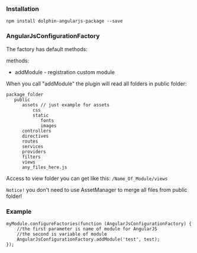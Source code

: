 ### Installation
```npm install dolphin-angularjs-package --save```


### AngularJsConfigurationFactory

The factory has default methods:

methods:
* addModule - registration custom module

When you call "addModule" the plugin will read all folders in public folder:
```
package_folder
   public
      assets // just example for assets 
          css
          static
             fonts
             images
      controllers
      directives
      routes
      services
      providers
      filters
      views
      any_files_here.js
```

Access to view folder you can get like this: `/Name_Of_Module/views`

`Notice!` you don't need to use AssetManager to merge all files from public folder! 


### Example
```
myModule.configureFactories(function (AngularJsConfigurationFactory) {
    //the first parameter is name of module for AngularJS
    //the second is variable of module
    AngularJsConfigurationFactory.addModule('test', test);
});
```